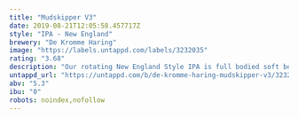 ```yaml
---
title: "Mudskipper V3"
date: 2019-08-21T12:05:58.457717Z
style: "IPA - New England"
brewery: "De Kromme Haring"
image: "https://labels.untappd.com/labels/3232035"
rating: "3.68"
description: "Our rotating New England Style IPA is full bodied soft beer focused on the fruity aromas of the hops, with a slight bitterness for extra drinkability. Every version showcases different hop combinations. For the third iteration we went for a combination of Azaca, El Dorado & Centennial hops."
untappd_url: "https://untappd.com/b/de-kromme-haring-mudskipper-v3/3232035"
abv: "5.3"
ibu: "0"
robots: noindex,nofollow
---
```

